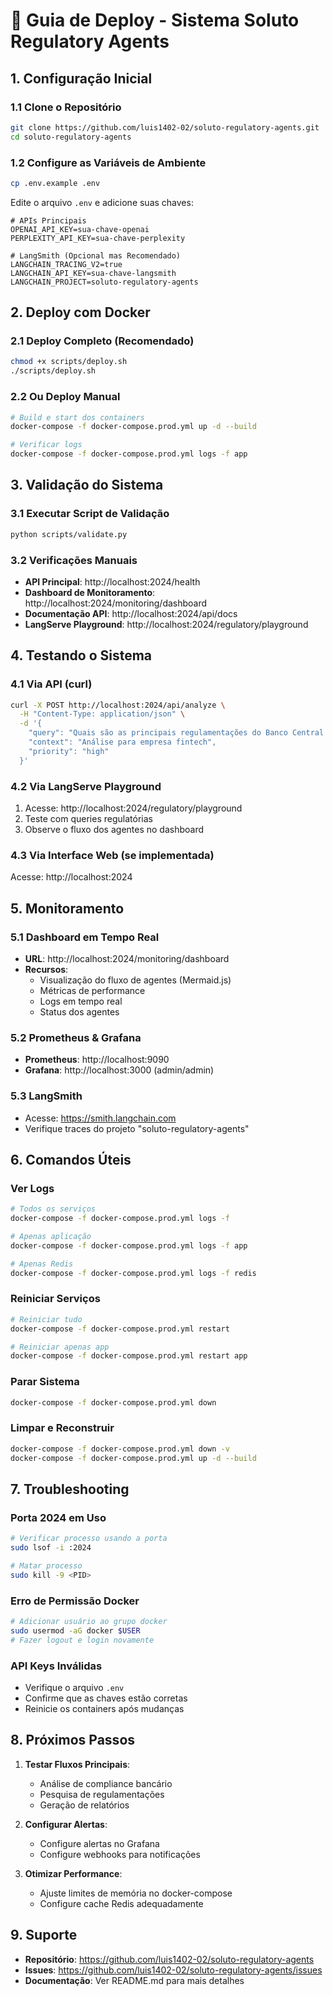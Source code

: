 # 🚀 Guia de Deploy - Sistema Soluto Regulatory Agents

## 1. Configuração Inicial

### 1.1 Clone o Repositório
```bash
git clone https://github.com/luis1402-02/soluto-regulatory-agents.git
cd soluto-regulatory-agents
```

### 1.2 Configure as Variáveis de Ambiente
```bash
cp .env.example .env
```

Edite o arquivo `.env` e adicione suas chaves:
```env
# APIs Principais
OPENAI_API_KEY=sua-chave-openai
PERPLEXITY_API_KEY=sua-chave-perplexity

# LangSmith (Opcional mas Recomendado)
LANGCHAIN_TRACING_V2=true
LANGCHAIN_API_KEY=sua-chave-langsmith
LANGCHAIN_PROJECT=soluto-regulatory-agents
```

## 2. Deploy com Docker

### 2.1 Deploy Completo (Recomendado)
```bash
chmod +x scripts/deploy.sh
./scripts/deploy.sh
```

### 2.2 Ou Deploy Manual
```bash
# Build e start dos containers
docker-compose -f docker-compose.prod.yml up -d --build

# Verificar logs
docker-compose -f docker-compose.prod.yml logs -f app
```

## 3. Validação do Sistema

### 3.1 Executar Script de Validação
```bash
python scripts/validate.py
```

### 3.2 Verificações Manuais
- **API Principal**: http://localhost:2024/health
- **Dashboard de Monitoramento**: http://localhost:2024/monitoring/dashboard
- **Documentação API**: http://localhost:2024/api/docs
- **LangServe Playground**: http://localhost:2024/regulatory/playground

## 4. Testando o Sistema

### 4.1 Via API (curl)
```bash
curl -X POST http://localhost:2024/api/analyze \
  -H "Content-Type: application/json" \
  -d '{
    "query": "Quais são as principais regulamentações do Banco Central para fintechs em 2025?",
    "context": "Análise para empresa fintech",
    "priority": "high"
  }'
```

### 4.2 Via LangServe Playground
1. Acesse: http://localhost:2024/regulatory/playground
2. Teste com queries regulatórias
3. Observe o fluxo dos agentes no dashboard

### 4.3 Via Interface Web (se implementada)
Acesse: http://localhost:2024

## 5. Monitoramento

### 5.1 Dashboard em Tempo Real
- **URL**: http://localhost:2024/monitoring/dashboard
- **Recursos**:
  - Visualização do fluxo de agentes (Mermaid.js)
  - Métricas de performance
  - Logs em tempo real
  - Status dos agentes

### 5.2 Prometheus & Grafana
- **Prometheus**: http://localhost:9090
- **Grafana**: http://localhost:3000 (admin/admin)

### 5.3 LangSmith
- Acesse: https://smith.langchain.com
- Verifique traces do projeto "soluto-regulatory-agents"

## 6. Comandos Úteis

### Ver Logs
```bash
# Todos os serviços
docker-compose -f docker-compose.prod.yml logs -f

# Apenas aplicação
docker-compose -f docker-compose.prod.yml logs -f app

# Apenas Redis
docker-compose -f docker-compose.prod.yml logs -f redis
```

### Reiniciar Serviços
```bash
# Reiniciar tudo
docker-compose -f docker-compose.prod.yml restart

# Reiniciar apenas app
docker-compose -f docker-compose.prod.yml restart app
```

### Parar Sistema
```bash
docker-compose -f docker-compose.prod.yml down
```

### Limpar e Reconstruir
```bash
docker-compose -f docker-compose.prod.yml down -v
docker-compose -f docker-compose.prod.yml up -d --build
```

## 7. Troubleshooting

### Porta 2024 em Uso
```bash
# Verificar processo usando a porta
sudo lsof -i :2024

# Matar processo
sudo kill -9 <PID>
```

### Erro de Permissão Docker
```bash
# Adicionar usuário ao grupo docker
sudo usermod -aG docker $USER
# Fazer logout e login novamente
```

### API Keys Inválidas
- Verifique o arquivo `.env`
- Confirme que as chaves estão corretas
- Reinicie os containers após mudanças

## 8. Próximos Passos

1. **Testar Fluxos Principais**:
   - Análise de compliance bancário
   - Pesquisa de regulamentações
   - Geração de relatórios

2. **Configurar Alertas**:
   - Configure alertas no Grafana
   - Configure webhooks para notificações

3. **Otimizar Performance**:
   - Ajuste limites de memória no docker-compose
   - Configure cache Redis adequadamente

## 9. Suporte

- **Repositório**: https://github.com/luis1402-02/soluto-regulatory-agents
- **Issues**: https://github.com/luis1402-02/soluto-regulatory-agents/issues
- **Documentação**: Ver README.md para mais detalhes